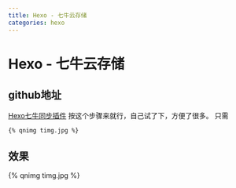 ```yaml
---
title: Hexo - 七牛云存储
categories: hexo
---
```


# Hexo - 七牛云存储

## github地址
[Hexo七牛同步插件](https://github.com/gyk001/hexo-qiniu-sync)
按这个步骤来就行，自己试了下，方便了很多。
只需
```
{% qnimg timg.jpg %}
```

## 效果
{% qnimg timg.jpg %}